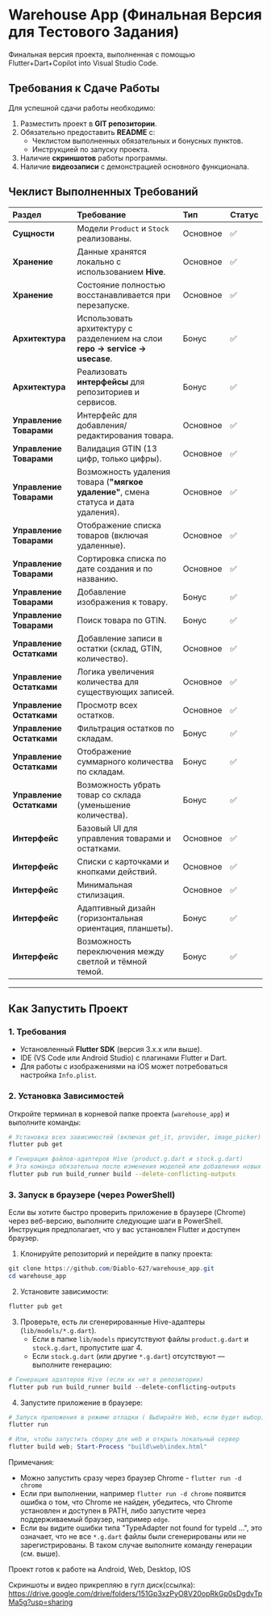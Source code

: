 # Warehouse App (Финальная Версия для Тестового Задания)

Финальная версия проекта, выполненная с помощью Flutter+Dart+Copilot into Visual Studio Code.

## Требования к Сдаче Работы

Для успешной сдачи работы необходимо:
1.  Разместить проект в **GIT репозитории**.
2.  Обязательно предоставить **README** с:
    *   Чеклистом выполненных обязательных и бонусных пунктов.
    *   Инструкцией по запуску проекта.
3.  Наличие **скриншотов** работы программы.
4.  Наличие **видеозаписи** с демонстрацией основного функционала.

## Чеклист Выполненных Требований

| Раздел | Требование | Тип | Статус |
| :--- | :--- | :--- | :--- |
| **Сущности** | Модели `Product` и `Stock` реализованы. | Основное | ✅ |
| **Хранение** | Данные хранятся локально с использованием **Hive**. | Основное | ✅ |
| **Хранение** | Состояние полностью восстанавливается при перезапуске. | Основное | ✅ |
| **Архитектура** | Использовать архитектуру с разделением на слои **repo → service → usecase**. | Бонус | ✅ |
| **Архитектура** | Реализовать **интерфейсы** для репозиториев и сервисов. | Бонус | ✅ |
| **Управление Товарами** | Интерфейс для добавления/редактирования товара. | Основное | ✅ |
| **Управление Товарами** | Валидация GTIN (13 цифр, только цифры). | Основное | ✅ |
| **Управление Товарами** | Возможность удаления товара (**"мягкое удаление"**, смена статуса и дата удаления). | Основное | ✅ |
| **Управление Товарами** | Отображение списка товаров (включая удаленные). | Основное | ✅ |
| **Управление Товарами** | Сортировка списка по дате создания и по названию. | Основное | ✅ |
| **Управление Товарами** | Добавление изображения к товару. | Бонус | ✅ |
| **Управление Товарами** | Поиск товара по GTIN. | Бонус | ✅ |
| **Управление Остатками** | Добавление записи в остатки (склад, GTIN, количество). | Основное | ✅ |
| **Управление Остатками** | Логика увеличения количества для существующих записей. | Основное | ✅ |
| **Управление Остатками** | Просмотр всех остатков. | Основное | ✅ |
| **Управление Остатками** | Фильтрация остатков по складам. | Бонус | ✅ |
| **Управление Остатками** | Отображение суммарного количества по складам. | Бонус | ✅ |
| **Управление Остатками** | Возможность убрать товар со склада (уменьшение количества). | Бонус | ✅ |
| **Интерфейс** | Базовый UI для управления товарами и остатками. | Основное | ✅ |
| **Интерфейс** | Списки с карточками и кнопками действий. | Основное | ✅ |
| **Интерфейс** | Минимальная стилизация. | Основное | ✅ |
| **Интерфейс** | Адаптивный дизайн (горизонтальная ориентация, планшеты). | Бонус | ✅ |
| **Интерфейс** | Возможность переключения между светлой и тёмной темой. | Бонус | ✅ |

---

## Как Запустить Проект

### 1. Требования

*   Установленный **Flutter SDK** (версия 3.x.x или выше).
*   IDE (VS Code или Android Studio) с плагинами Flutter и Dart.
*   Для работы с изображениями на iOS может потребоваться настройка `Info.plist`.

### 2. Установка Зависимостей

Откройте терминал в корневой папке проекта (`warehouse_app`) и выполните команды:

```bash
# Установка всех зависимостей (включая get_it, provider, image_picker)
flutter pub get

# Генерация файлов-адаптеров Hive (product.g.dart и stock.g.dart)
# Эта команда обязательна после изменения моделей или добавления новых
flutter pub run build_runner build --delete-conflicting-outputs
```

### 3. Запуск в браузере (через PowerShell)

Если вы хотите быстро проверить приложение в браузере (Chrome) через веб-версию, выполните следующие шаги в PowerShell. Инструкция предполагает, что у вас установлен Flutter и доступен браузер.

1) Клонируйте репозиторий и перейдите в папку проекта:

```powershell
git clone https://github.com/Diablo-627/warehouse_app.git
cd warehouse_app
```

2) Установите зависимости:

```powershell
flutter pub get
```

3) Проверьте, есть ли сгенерированные Hive-адаптеры (`lib/models/*.g.dart`).
    - Если в папке `lib/models` присутствуют файлы `product.g.dart` и `stock.g.dart`, пропустите шаг 4.
    - Если `stock.g.dart` (или другие `*.g.dart`) отсутствуют — выполните генерацию:

```powershell
# Генерация адаптеров Hive (если их нет в репозитории)
flutter pub run build_runner build --delete-conflicting-outputs
```

4) Запустите приложение в браузере:

```powershell
# Запуск приложения в режиме отладки ( Выбирайте Web, если будет выбор)(У меня например Edge)
flutter run 

# Или, чтобы запустить сборку для web и открыть локальный сервер
flutter build web; Start-Process "build\web\index.html"
```

Примечания:
- Можно запустить сразу через браузер Chrome - `flutter run -d chrome`
- Если при выполнении, например `flutter run -d chrome` появится ошибка о том, что Chrome не найден, убедитесь, что Chrome установлен и доступен в PATH, либо запустите через поддерживаемый браузер, например `edge`.
- Если вы видите ошибки типа "TypeAdapter not found for typeId ...", это означает, что не все `*.g.dart` файлы были сгенерированы или не зарегистрированы. В таком случае выполните команду генерации (см. выше).




Проект готов к работе на Android, Web, Desktop, IOS




Скриншоты и видео прикрепляю в гугл диск(ссылка):
https://drive.google.com/drive/folders/151Gp3xzPyO8V20opRkGp0sDgdvTpMa5g?usp=sharing
